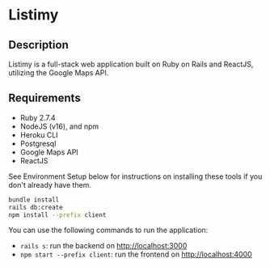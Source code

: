 # Listimy

## Description
Listimy is a full-stack web application built on Ruby on Rails and ReactJS, utilizing the Google Maps API.

## Requirements

- Ruby 2.7.4
- NodeJS (v16), and npm
- Heroku CLI
- Postgresql
- Google Maps API
- ReactJS

See Environment Setup below for instructions on installing these tools if you
don't already have them.

```sh
bundle install
rails db:create
npm install --prefix client
```

You can use the following commands to run the application:

- `rails s`: run the backend on [http://localhost:3000](http://localhost:3000)
- `npm start --prefix client`: run the frontend on
  [http://localhost:4000](http://localhost:4000)
